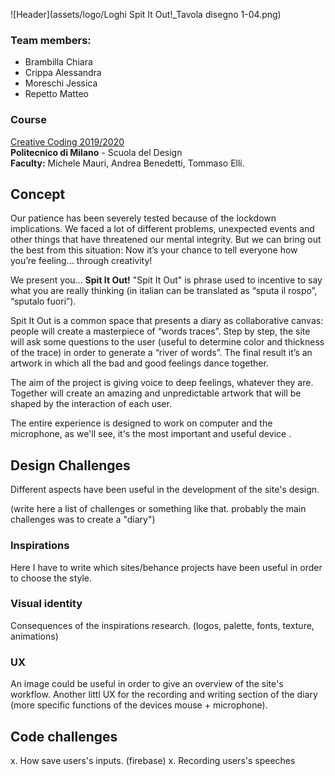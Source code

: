 ![Header](assets/logo/Loghi Spit It Out!_Tavola disegno 1-04.png)

### Team members:

-  Brambilla Chiara
-  Crippa Alessandra
-  Moreschi Jessica
-  Repetto Matteo

### Course
[Creative Coding 2019/2020](https://drawwithcode.github.io/2020/)<br>
**Politecnico di Milano** - Scuola del Design<br>
**Faculty:** Michele Mauri, Andrea Benedetti, Tommaso Elli.


## Concept

Our patience has been severely tested because of the lockdown implications. We faced a lot
of different problems, unexpected events and other things that have threatened our mental
integrity. But we can bring out the best from this situation: Now it’s your chance to tell
everyone how you’re feeling… through creativity!

We present you... **Spit It Out!**
"Spit It Out" is phrase used to incentive to say what you are really thinking (in italian
can be translated as “sputa il rospo”, “sputalo fuori”).

Spit It Out is a common space that presents a diary as collaborative canvas: people will create 
a masterpiece of “words traces”. Step by step, the site will ask some questions to the user (useful 
to determine color and thickness of the trace) in order to generate a “river of words”. The final 
result it’s an artwork in which all the bad and good feelings dance together.

The aim of the project is giving voice to deep feelings, whatever they are. Together will
create an amazing and unpredictable artwork that will be shaped by the interaction of each
user.

The entire experience is designed to work on computer and the microphone, as we'll see, it's
the most important and useful device .


## Design Challenges

Different aspects have been useful in the development of the site's design.

(write here a list of challenges or something like that. probably the main challenges was to create a "diary")

### Inspirations

Here I have to write which sites/behance projects have been useful in order to choose the style.

### Visual identity

Consequences of the inspirations research. (logos, palette, fonts, texture, animations)

### UX

An image could be useful in order to give an overview of the site's workflow.
Another littl UX for the recording and writing section of the diary (more specific functions
of the devices mouse + microphone).


## Code challenges

x. How save users's inputs. (firebase)
x. Recording users's speeches
